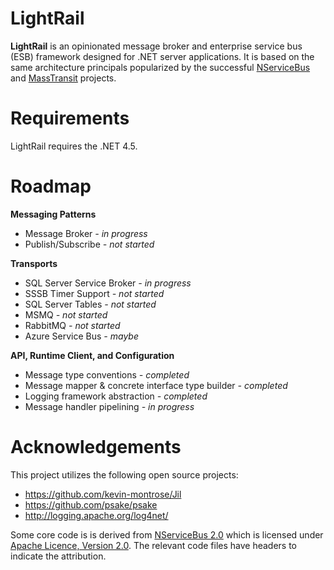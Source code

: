 # LightRail

**LightRail** is an opinionated message broker and enterprise service bus (ESB) framework
designed for .NET server applications. It is based on the same architecture principals
popularized by the successful [NServiceBus](https://github.com/Particular/NServiceBus) and
[MassTransit](http://masstransit-project.com/) projects.

# Requirements

LightRail requires the .NET 4.5.

# Roadmap

**Messaging Patterns**
* Message Broker *- in progress*
* Publish/Subscribe *- not started*

**Transports**
* SQL Server Service Broker *- in progress*
* SSSB Timer Support *- not started*
* SQL Server Tables *- not started*
* MSMQ *- not started*
* RabbitMQ *- not started*
* Azure Service Bus *- maybe*

**API, Runtime Client, and Configuration**
* Message type conventions *- completed*
* Message mapper & concrete interface type builder *- completed*
* Logging framework abstraction *- completed*
* Message handler pipelining *- in progress*

# Acknowledgements

This project utilizes the following open source projects:
* https://github.com/kevin-montrose/Jil
* https://github.com/psake/psake
* http://logging.apache.org/log4net/

Some core code is is derived from [NServiceBus 2.0](https://github.com/NServiceBus/NServiceBus/blob/2.0/src/impl/messageInterfaces/NServiceBus.MessageInterfaces.MessageMapper.Reflection/MessageMapper.cs)
which is licensed under [Apache Licence, Version 2.0](http://www.apache.org/licenses/LICENSE-2.0). The relevant code files have headers to indicate the attribution.